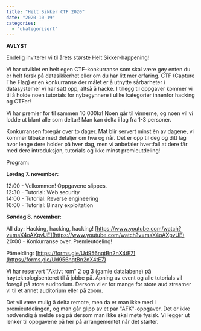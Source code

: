 ```yaml
---
title: "Helt Sikker CTF 2020"
date: "2020-10-19"
categories: 
  - "ukategorisert"
---
```


**AVLYST**

Endelig inviterer vi til årets største Helt Sikker-happening!

Vi har utviklet en helt egen CTF-konkurranse som skal være gøy enten du er helt fersk på datasikkerhet eller om du har litt mer erfaring. CTF (Capture The Flag) er en konkurranse der målet er å utnytte sårbarheter i datasystemer vi har satt opp, altså å hacke. I tillegg til oppgaver kommer vi til å holde noen tutorials for nybegynnere i ulike kategorier innenfor hacking og CTFer!

Vi har premier for til sammen 10 000kr! Noen går til vinnerne, og noen vil vi lodde ut blant alle som deltar! Man kan delta i lag fra 1-3 personer.

Konkurransen foregår over to dager. Mat blir servert minst èn av dagene, vi kommer tilbake med detaljer om hva og når. Det er opp til deg og ditt lag hvor lenge dere holder på hver dag, men vi anbefaler hvertfall at dere får med dere introduksjon, tutorials og ikke minst premieutdeling!

Program:

**Lørdag 7. november:**

12:00 - Velkommen! Oppgavene slippes.  
12:30 - Tutorial: Web security  
14:00 - Tutorial: Reverse engineering  
16:00 - Tutorial: Binary exploitation

**Søndag 8. november:**

All day: Hacking, hacking, hacking! [https://www.youtube.com/watch?v=msX4oAXpvUE](https://www.youtube.com/watch?v=msX4oAXpvUE)  
20:00 - Konkurranse over. Premieutdeling!

Påmelding: [https://forms.gle/Ud956nqtBn2nX4tE7](https://forms.gle/Ud956nqtBn2nX4tE7)

Vi har reservert "Aktivt rom" 2 og 3 (gamle datalabene) på høyteknologisenteret til å jobbe på. Åpning av event og alle tutorials vil foregå på store auditorium. Dersom vi er for mange for store aud streamer vi til et annet auditorium eller på zoom.

Det vil være mulig å delta remote, men da er man ikke med i premieutdelingen, og man går glipp av et par "AFK"-oppgaver. Det er ikke nødvendig å melde seg på dersom man ikke skal møte fysisk. Vi legger ut lenker til oppgavene på her på arrangementet når det starter.
